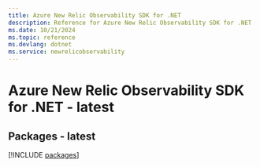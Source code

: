 ```yaml
---
title: Azure New Relic Observability SDK for .NET
description: Reference for Azure New Relic Observability SDK for .NET
ms.date: 10/21/2024
ms.topic: reference
ms.devlang: dotnet
ms.service: newrelicobservability
---
```

# Azure New Relic Observability SDK for .NET - latest
## Packages - latest
[!INCLUDE [packages](new-relic-observability-index.md)]